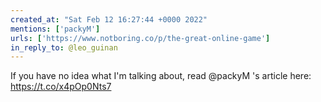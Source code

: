 ```yaml
---
created_at: "Sat Feb 12 16:27:44 +0000 2022"
mentions: ['packyM']
urls: ['https://www.notboring.co/p/the-great-online-game']
in_reply_to: @leo_guinan
---
```


If you have no idea what I'm talking about, read @packyM 's article here: 
https://t.co/x4pOp0Nts7